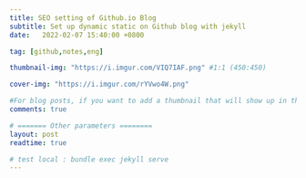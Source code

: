 ```yaml
---
title: SEO setting of Github.io Blog
subtitle: Set up dynamic static on Github blog with jekyll
date:   2022-02-07 15:40:00 +0800

tag: [github,notes,eng]

thumbnail-img: "https://i.imgur.com/VIQ7IAF.png" #1:1 (450:450)

cover-img: "https://i.imgur.com/rYVwo4W.png"

#For blog posts, if you want to add a thumbnail that will show up in the feed, use thumbnail-img: /path/to/image. If no thumbnail is provided, then cover-img will be used as the thumbnail. You can use thumbnail-img: "" to disable a thumbnail.
comments: true

# ======= Other parameters ========
layout: post
readtime: true

# test local : bundle exec jekyll serve
---
```

